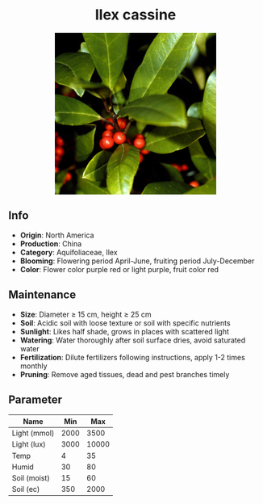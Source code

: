 <h1 align='center'>Ilex cassine</h1>
<p align="center">
    <img 
        align='center'
        width='320'
        src="../images/ilex cassine.png" 
        alt='Ilex cassine' />
</p>

## Info

 - **Origin**: North America
 - **Production**: China
 - **Category**: Aquifoliaceae, Ilex
 - **Blooming**: Flowering period April-June, fruiting period July-December
 - **Color**: Flower color purple red or light purple, fruit color red

## Maintenance

 - **Size**: Diameter ≥ 15 cm, height ≥ 25 cm
 - **Soil**: Acidic soil with loose texture or soil with specific nutrients
 - **Sunlight**: Likes half shade, grows in places with scattered light
 - **Watering**: Water thoroughly after soil surface dries, avoid saturated water
 - **Fertilization**: Dilute fertilizers following instructions, apply 1-2 times monthly
 - **Pruning**: Remove aged tissues, dead and pest branches timely

## Parameter

| Name         | Min  | Max   |
|--------------|------|-------|
| Light (mmol) | 2000 | 3500  |
| Light (lux)  | 3000 | 10000 |
| Temp         | 4    | 35    |
| Humid        | 30   | 80    |
| Soil (moist) | 15   | 60    |
| Soil (ec)    | 350  | 2000  |